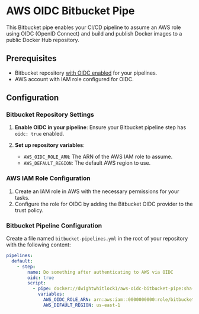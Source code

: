 # AWS OIDC Bitbucket Pipe

This Bitbucket pipe enables your CI/CD pipeline to assume an AWS role using OIDC (OpenID Connect) and build and publish Docker images to a public Docker Hub repository.

## Prerequisites

- Bitbucket repository [with OIDC enabled](https://support.atlassian.com/bitbucket-cloud/docs/deploy-on-aws-using-bitbucket-pipelines-openid-connect/) for your pipelines.
- AWS account with IAM role configured for OIDC.

## Configuration

### Bitbucket Repository Settings

1. **Enable OIDC in your pipeline**:
    Ensure your Bitbucket pipeline step has `oidc: true` enabled.

2. **Set up repository variables**:
    - `AWS_OIDC_ROLE_ARN`: The ARN of the AWS IAM role to assume.
    - `AWS_DEFAULT_REGION`: The default AWS region to use.

### AWS IAM Role Configuration

1. Create an IAM role in AWS with the necessary permissions for your tasks.
2. Configure the role for OIDC by adding the Bitbucket OIDC provider to the trust policy.

### Bitbucket Pipeline Configuration

Create a file named `bitbucket-pipelines.yml` in the root of your repository with the following content:

```yaml
pipelines:
  default:
    - step:
        name: Do something after authenticating to AWS via OIDC
        oidc: true
        script:
          - pipe: docker://dwightwhitlock1/aws-oidc-bitbucket-pipe:sha-1d105b4
            variables:
              AWS_OIDC_ROLE_ARN: arn:aws:iam::0000000000:role/bitbucket-oidc-role
              AWS_DEFAULT_REGION: us-east-1
```